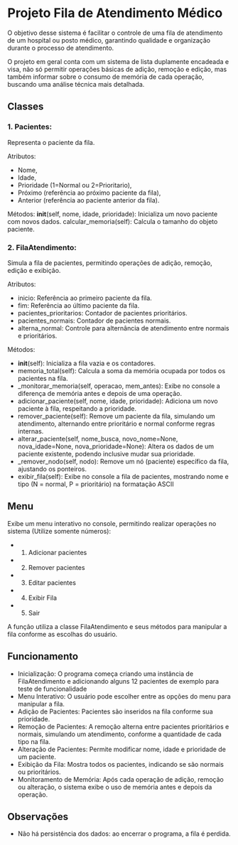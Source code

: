 # Projeto Fila de Atendimento Médico

O objetivo desse sistema é facilitar o controle de uma fila de atendimento de um hospital ou posto médico, garantindo qualidade e organização durante o processo de atendimento. 

O projeto em geral conta com um sistema de lista duplamente encadeada e visa, não só permitir operações básicas de adição, remoção e edição, mas também informar sobre o consumo de memória de cada operação, buscando uma análise técnica mais detalhada.

## Classes

### 1. Pacientes:

Representa o paciente da fila.

Atributos: 
- Nome, 
- Idade, 
- Prioridade (1=Normal ou 2=Prioritario), 
- Próximo (referência ao próximo paciente da fila), 
- Anterior (referência ao paciente anterior da fila).

Métodos:
__init__(self, nome, idade, prioridade): Inicializa um novo paciente com novos dados.
calcular_memoria(self): Calcula o tamanho do objeto paciente. 

### 2. FilaAtendimento:

Simula a fila de pacientes, permitindo operações de adição, remoção, edição e exibição.

Atributos:
- inicio: Referência ao primeiro paciente da fila.
- fim: Referência ao último paciente  da fila.
- pacientes_prioritarios: Contador de pacientes prioritários.
- pacientes_normais: Contador de pacientes normais.
- alterna_normal: Controle para alternância de atendimento entre normais e prioritários.

Métodos:
- __init__(self): Inicializa a fila vazia e os contadores.
- memoria_total(self): Calcula a soma da memória ocupada por todos os pacientes na fila.
- _monitorar_memoria(self, operacao, mem_antes): Exibe no console a diferença de memória antes e depois de uma operação.
- adicionar_paciente(self, nome, idade, prioridade): Adiciona um novo paciente à fila, respeitando a prioridade.
- remover_paciente(self): Remove um paciente da fila, simulando um atendimento, alternando entre prioritário e normal conforme regras internas.
- alterar_paciente(self, nome_busca, novo_nome=None, nova_idade=None, nova_prioridade=None): Altera os dados de um paciente existente, podendo inclusive mudar sua prioridade.
- _remover_nodo(self, nodo): Remove um nó (paciente) específico da fila, ajustando os ponteiros.
- exibir_fila(self): Exibe no console a fila de pacientes, mostrando nome e tipo (N = normal, P = prioritário) na formatação ASCII

## Menu

Exibe um menu interativo no console, permitindo realizar operações no sistema (Utilize somente números):
- 1. Adicionar pacientes
- 2. Remover pacientes
- 3. Editar pacientes
- 4. Exibir Fila
- 5. Sair

A função utiliza a classe FilaAtendimento e seus métodos para manipular a fila conforme as escolhas do usuário.

## Funcionamento
- Inicialização: O programa começa criando uma instância de FilaAtendimento e adicionando alguns 12 pacientes de exemplo para teste de funcionalidade
- Menu Interativo: O usuário pode escolher entre as opções do menu para manipular a fila.
- Adição de Pacientes: Pacientes são inseridos na fila conforme sua prioridade.
- Remoção de Pacientes: A remoção alterna entre pacientes prioritários e normais, simulando um atendimento, conforme a quantidade de cada tipo na fila.
- Alteração de Pacientes: Permite modificar nome, idade e prioridade de um paciente.
- Exibição da Fila: Mostra todos os pacientes, indicando se são normais ou prioritários.
- Monitoramento de Memória: Após cada operação de adição, remoção ou alteração, o sistema exibe o uso de memória antes e depois da operação.

## Observações
- Não há persistência dos dados: ao encerrar o programa, a fila é perdida.